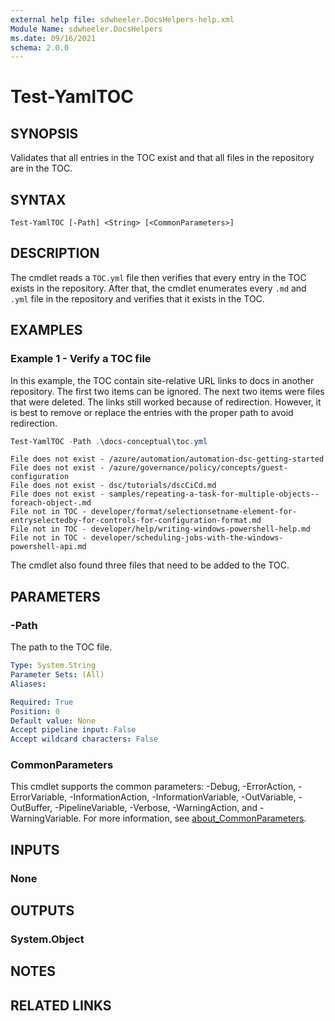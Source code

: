 ```yaml
---
external help file: sdwheeler.DocsHelpers-help.xml
Module Name: sdwheeler.DocsHelpers
ms.date: 09/16/2021
schema: 2.0.0
---
```


# Test-YamlTOC

## SYNOPSIS
Validates that all entries in the TOC exist and that all files in the repository are in the TOC.

## SYNTAX

```
Test-YamlTOC [-Path] <String> [<CommonParameters>]
```

## DESCRIPTION

The cmdlet reads a `TOC.yml` file then verifies that every entry in the TOC exists in the
repository. After that, the cmdlet enumerates every `.md` and `.yml` file in the repository and
verifies that it exists in the TOC.

## EXAMPLES

### Example 1 - Verify a TOC file

In this example, the TOC contain site-relative URL links to docs in another repository. The first
two items can be ignored. The next two items were files that were deleted. The links still worked
because of redirection. However, it is best to remove or replace the entries with the proper path to
avoid redirection.

```powershell
Test-YamlTOC -Path .\docs-conceptual\toc.yml
```

```Output
File does not exist - /azure/automation/automation-dsc-getting-started
File does not exist - /azure/governance/policy/concepts/guest-configuration
File does not exist - dsc/tutorials/dscCiCd.md
File does not exist - samples/repeating-a-task-for-multiple-objects--foreach-object-.md
File not in TOC - developer/format/selectionsetname-element-for-entryselectedby-for-controls-for-configuration-format.md
File not in TOC - developer/help/writing-windows-powershell-help.md
File not in TOC - developer/scheduling-jobs-with-the-windows-powershell-api.md
```

The cmdlet also found three files that need to be added to the TOC.

## PARAMETERS

### -Path

The path to the TOC file.

```yaml
Type: System.String
Parameter Sets: (All)
Aliases:

Required: True
Position: 0
Default value: None
Accept pipeline input: False
Accept wildcard characters: False
```

### CommonParameters

This cmdlet supports the common parameters: -Debug, -ErrorAction, -ErrorVariable,
-InformationAction, -InformationVariable, -OutVariable, -OutBuffer, -PipelineVariable, -Verbose,
-WarningAction, and -WarningVariable. For more information, see
[about_CommonParameters](http://go.microsoft.com/fwlink/?LinkID=113216).

## INPUTS

### None

## OUTPUTS

### System.Object

## NOTES

## RELATED LINKS
